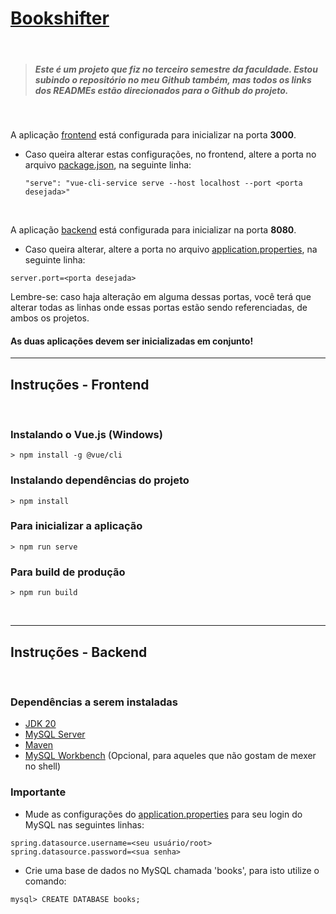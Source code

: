 # [Bookshifter](https://github.com/Bookshifter/Bookshifter)

<br>

> ##### Este é um projeto que fiz no terceiro semestre da faculdade. Estou subindo o repositório no meu Github também, mas todos os links dos READMEs estão direcionados para o Github do projeto.

<br>

A aplicação [frontend](https://github.com/Bookshifter/Bookshifter/tree/main/frontend) está configurada para inicializar na porta <b>3000</b>.
<br>

- Caso queira alterar estas configurações, no frontend, altere a porta no arquivo [package.json](frontend/package.json), na seguinte linha:
  
  ```
  "serve": "vue-cli-service serve --host localhost --port <porta desejada>"
  ```
<br>

A aplicação [backend](https://github.com/Bookshifter/Bookshifter/tree/main/backend) está configurada para inicializar na porta <b>8080</b>.
<br>

- Caso queira alterar, altere a porta no arquivo [application.properties](backend/src/main/resources/application.properties), na seguinte linha:

```
server.port=<porta desejada>
```

Lembre-se: caso haja alteração em alguma dessas portas, você terá que alterar todas as linhas onde essas portas estão sendo referenciadas, de ambos os projetos.

#### As duas aplicações devem ser inicializadas em conjunto!
___

## Instruções - Frontend

<br>

### Instalando o Vue.js (Windows)

```
> npm install -g @vue/cli
```

### Instalando dependências do projeto
```
> npm install
```

### Para inicializar a aplicação
```
> npm run serve
```


### Para build de produção
```
> npm run build
```
<br>

___

## Instruções - Backend

<br>

### Dependências a serem instaladas

- [JDK 20](https://www.oracle.com/java/technologies/javase/jdk20-archive-downloads.html)
- [MySQL Server](https://dev.mysql.com/downloads/mysql/)
- [Maven](https://maven.apache.org/download.cgi)
- [MySQL Workbench](https://dev.mysql.com/downloads/workbench/) (Opcional, para aqueles que não gostam de mexer no shell)

### Importante

- Mude as configurações do [application.properties](backend/src/main/resources/application.properties) para seu login do MySQL nas seguintes linhas:
```
spring.datasource.username=<seu usuário/root>
spring.datasource.password=<sua senha>
```
- Crie uma base de dados no MySQL chamada 'books', para isto utilize o comando:

```
mysql> CREATE DATABASE books;
```
